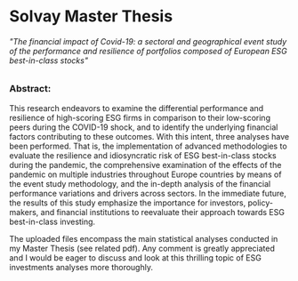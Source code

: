 # Solvay Master Thesis
###### "The financial impact of Covid-19: a sectoral and geographical event study of the performance and resilience of portfolios composed of European ESG best-in-class stocks"

### Abstract: 
This research endeavors to examine the differential performance and resilience of high-scoring ESG firms in comparison to their low-scoring peers during the COVID-19 shock, and to identify the underlying financial factors contributing to these outcomes. With this intent, three analyses have been performed. That is, the implementation of advanced methodologies to evaluate the resilience and idiosyncratic risk of ESG best-in-class stocks during the pandemic, the comprehensive examination of the effects of the pandemic on multiple industries throughout Europe countries by means of the event study methodology, and the in-depth analysis of the financial performance variations and drivers across sectors. In the immediate future, the results of this study emphasize the importance for investors, policy-makers, and financial institutions to reevaluate their approach towards ESG best-in-class investing.

The uploaded files encompass the main statistical analyses conducted in my Master Thesis (see related pdf). Any comment is greatly appreciated and I
would be eager to discuss and look at this thrilling topic of ESG investments analyses more thoroughly.  

